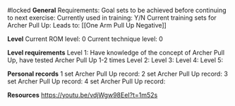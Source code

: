#locked
**General**
Requirements:
Goal sets to be achieved before continuing to next exercise:
Currently used in training: Y/N
Current training sets for Archer Pull Up:
Leads to: 
[[One Arm Pull Up Negative]]

**Level**
Current ROM level: 0
Current technique level: 0

**Level requirements**
Level 1: Have knowledge of the concept of Archer Pull Up, have tested Archer Pull Up 1-2 times
Level 2:
Level 3:
Level 4:
Level 5:

**Personal records**
1 set Archer Pull Up record:
2 set Archer Pull Up record:
3 set Archer Pull Up record:
4 set Archer Pull Up record:

**Resources**
https://youtu.be/vdjWgw98EeI?t=1m52s

